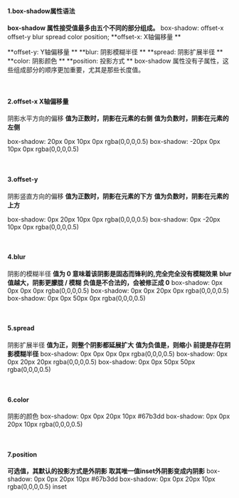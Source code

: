 #### 1.box-shadow属性语法
**box-shadow 属性接受值最多由五个不同的部分组成。**
box-shadow: offset-x offset-y blur spread color position;
**offset-x: X轴偏移量 **  

**offset-y: Y轴偏移量 **
**blur: 阴影模糊半径 **
**spread: 阴影扩展半径 **
**color: 阴影颜色 **
**position: 投影方式 **
box-shadow 属性没有子属性，这些组成部分的顺序更加重要，尤其是那些长度值。

<br>

#### 2.offset-x X轴偏移量
阴影水平方向的偏移
**值为正数时，阴影在元素的右侧**
**值为负数时，阴影在元素的左侧**

box-shadow: 20px 0px 10px 0px rgba(0,0,0,0.5) 
box-shadow: -20px 0px 10px 0px rgba(0,0,0,0.5) 

<br>

#### 3.offset-y
阴影竖直方向的偏移
**值为正数时，阴影在元素的下方**
**值为负数时，阴影在元素的上方**

box-shadow: 0px 20px 10px 0px rgba(0,0,0,0.5)
box-shadow: 0px -20px 10px 0px rgba(0,0,0,0.5) 

<br>

#### 4.blur
阴影的模糊半径
**值为 0 意味着该阴影是固态而锋利的,完全完全没有模糊效果**
**blur 值越大，阴影更朦胧 / 模糊**
**负值是不合法的，会被修正成 0**
box-shadow: 0px 0px 0px 0px rgba(0,0,0,0.5) 
box-shadow: 0px 0px 20px 0px rgba(0,0,0,0.5) 
box-shadow: 0px 0px 50px 0px rgba(0,0,0,0.5) 

<br>

#### 5.spread
阴影扩展半径
**值为正，则整个阴影都延展扩大**
**值为负值是，则缩小**
**前提是存在阴影模糊半径**
box-shadow: 0px 0px 0px 0px rgba(0,0,0,0.5) 
box-shadow: 0px 0px 20px 20px rgba(0,0,0,0.5) 
box-shadow: 0px 0px 50px 50px rgba(0,0,0,0.5) 

<br>

#### 6.color
阴影的颜色
box-shadow: 0px 0px 20px 10px #67b3dd 
box-shadow: 0px 0px 20px 10px rgba(0,0,0,0.5) 

<br>

#### 7.position
**可选值，其默认的投影方式是外阴影**
**取其唯一值inset外阴影变成内阴影**
box-shadow: 0px 0px 20px 10px #67b3dd
 box-shadow: 0px 0px 20px 10px rgba(0,0,0,0.5) inset
